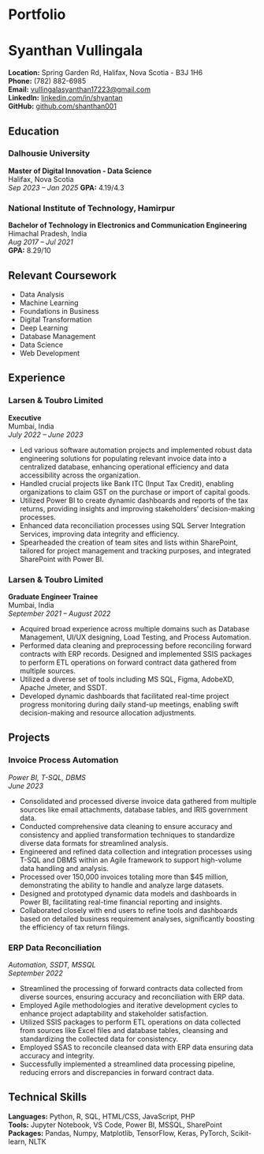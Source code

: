 # Portfolio

# Syanthan Vullingala

**Location:** Spring Garden Rd, Halifax, Nova Scotia - B3J 1H6  
**Phone:** (782) 882-6985  
**Email:** [vullingalasyanthan17223@gmail.com](mailto:vullingalasyanthan17223@gmail.com)  
**LinkedIn:** [linkedin.com/in/shyantan](https://linkedin.com/in/shyantan)  
**GitHub:** [github.com/shanthan001](https://github.com/shanthan001)  

## Education

### Dalhousie University
**Master of Digital Innovation - Data Science**  
Halifax, Nova Scotia  
*Sep 2023 – Jan 2025*
**GPA:** 4.19/4.3

### National Institute of Technology, Hamirpur
**Bachelor of Technology in Electronics and Communication Engineering**  
Himachal Pradesh, India  
*Aug 2017 – Jul 2021*  
**GPA:** 8.29/10

## Relevant Coursework

- Data Analysis
- Machine Learning
- Foundations in Business
- Digital Transformation
- Deep Learning
- Database Management
- Data Science
- Web Development

## Experience

### Larsen & Toubro Limited
**Executive**  
Mumbai, India  
*July 2022 – June 2023*
- Led various software automation projects and implemented robust data engineering solutions for populating relevant invoice data into a centralized database, enhancing operational efficiency and data accessibility across the organization.
- Handled crucial projects like Bank ITC (Input Tax Credit), enabling organizations to claim GST on the purchase or import of capital goods.
- Utilized Power BI to create dynamic dashboards and reports of the tax returns, providing insights and improving stakeholders’ decision-making processes.
- Enhanced data reconciliation processes using SQL Server Integration Services, improving data integrity and efficiency.
- Spearheaded the creation of team sites and lists within SharePoint, tailored for project management and tracking purposes, and integrated SharePoint with Power BI.

### Larsen & Toubro Limited
**Graduate Engineer Trainee**  
Mumbai, India  
*September 2021 – August 2022*
- Acquired broad experience across multiple domains such as Database Management, UI/UX designing, Load Testing, and Process Automation.
- Performed data cleaning and preprocessing before reconciling forward contracts with ERP records. Designed and implemented SSIS packages to perform ETL operations on forward contract data gathered from multiple sources.
- Utilized a diverse set of tools including MS SQL, Figma, AdobeXD, Apache Jmeter, and SSDT.
- Developed dynamic dashboards that facilitated real-time project progress monitoring during daily stand-up meetings, enabling swift decision-making and resource allocation adjustments.

## Projects

### Invoice Process Automation
*Power BI, T-SQL, DBMS*  
*June 2023*
- Consolidated and processed diverse invoice data gathered from multiple sources like email attachments, database tables, and IRIS government data.
- Conducted comprehensive data cleaning to ensure accuracy and consistency and applied transformation techniques to standardize diverse data formats for streamlined analysis.
- Engineered and refined data collection and integration processes using T-SQL and DBMS within an Agile framework to support high-volume data handling and analysis.
- Processed over 150,000 invoices totaling more than $45 million, demonstrating the ability to handle and analyze large datasets.
- Designed and prototyped dynamic data models and dashboards in Power BI, facilitating real-time financial reporting and insights.
- Collaborated closely with end users to refine tools and dashboards based on detailed business requirement analyses, significantly boosting the efficiency of tax return filings.

### ERP Data Reconciliation
*Automation, SSDT, MSSQL*  
*September 2022*
- Streamlined the processing of forward contracts data collected from diverse sources, ensuring accuracy and reconciliation with ERP data.
- Employed Agile methodologies and iterative development cycles to enhance project adaptability and stakeholder satisfaction.
- Utilized SSIS packages to perform ETL operations on data collected from sources like Excel files and database tables, cleansing and standardizing the collected data for consistency.
- Employed SSAS to reconcile cleansed data with ERP data ensuring data accuracy and integrity.
- Successfully implemented a streamlined data processing pipeline, reducing errors and discrepancies in forward contract data.

## Technical Skills

**Languages:** Python, R, SQL, HTML/CSS, JavaScript, PHP  
**Tools:** Jupyter Notebook, VS Code, Power BI, MSSQL, SharePoint  
**Packages:** Pandas, Numpy, Matplotlib, TensorFlow, Keras, PyTorch, Scikit-learn, NLTK
